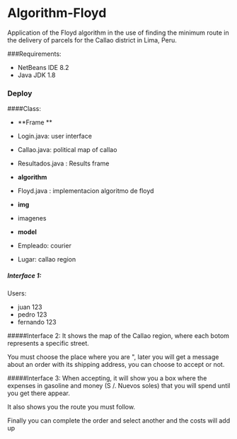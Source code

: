 # Algorithm-Floyd
 Application of the Floyd algorithm in the use of finding the minimum route in the delivery of parcels for the Callao district in Lima, Peru.

 ###Requirements:
 - NetBeans IDE 8.2
 - Java JDK 1.8

### Deploy

####Class:
- **Frame **
 - Login.java: user interface
 - Callao.java: political map of callao
 - Resultados.java : Results frame
 
- **algorithm**
 - Floyd.java : implementacion algoritmo de floyd
- **img**
 - imagenes
- **model**
 - Empleado: courier 
 - Lugar: callao region

 ##### Interface 1:
 Users:
 - juan    			123
 - pedro 			123
 - fernando 		123
 
#####Interface 2:
It shows the map of the Callao region, where each botom represents a specific street.

You must choose the place where you are ", later you will get a message about an order with its shipping address, you can choose to accept or not.


#####Interface 3:
When accepting, it will show you a box where the expenses in gasoline and money (S /. Nuevos soles) that you will spend until you get there appear.

It also shows you the route you must follow.

Finally you can complete the order and select another and the costs will add up

